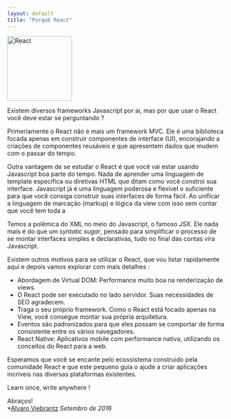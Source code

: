 ```yaml
---
layout: default
title: "Porquê React"
---
```


<img src="https://facebook.github.io/react/img/logo.svg" alt="React" style="height: 150px;"/>

Existem diversos frameworks Javascript por ai, mas por que usar o React você deve estar se perguntando ?

Primeriamente o React não é mais um framework MVC. Ele é uma biblioteca focada apenas em construir componentes de interface (UI), encorajando a criações de componentes reusáveis e que apresentem dados que mudem com o passar do tempo.

Outra vantagem de se estudar o React é que você vai estar usando Javascript boa parte do tempo. Nada de aprender uma linguagem de template específica ou diretivas HTML que ditam como você constroi sua interface. Javascript já é uma linguagem poderosa e flexivel o suficiente para que você consiga construir suas interfaces de forma fácil. Ao unificar a linguagem de marcação (markup) e lógica da view com isso sem contar que você tem toda a

Temos a polêmica do XML no meio do Javascript, o famoso *JSX*. Ele nada mais é do que um *syntatic sugar*, pensado para simplificar o processo de se montar interfaces simples e declarativas, tudo no final das contas vira Javascript.

Existem outros motivos para se utilizar o React, que vou listar rapidamente aqui e depois vamos explorar com mais detalhes :

- Abordagem de Virtual DOM: Performance muito boa na renderização de views.
- O React pode ser executado no lado servidor. Suas necessidades de SEO agradecem.
- Traga o seu próprio framework. Como o React está focado apenas na View, você consegue montar sua própria arquitetura.
- Eventos são padronizados para que eles possam se comportar de forma consistente entre os vários navegadores.
- React Native: Aplicativos mobile com performance nativa, utilizando os conceitos do React para a web.

Esperamos que você se encante pelo ecossistema construido pela comunidade React e que este pequeno guia o ajude a criar aplicações incríveis nas diversas plataformas existentes.

Learn once, write anywhere !

Abraços!<br>
*[Alvaro Viebrantz](http://twitter.com/alvaroviebrantz)
*Setembro de 2016*
